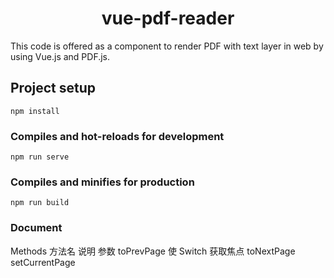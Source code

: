 <h1 align="center">
  vue-pdf-reader
</h1>
This code is offered as a component to render PDF with text layer in web by using Vue.js and PDF.js.

## Project setup
```
npm install
```

### Compiles and hot-reloads for development
```
npm run serve
```

### Compiles and minifies for production
```
npm run build
```

### Document
Methods
方法名	 说明	               参数
toPrevPage 使 Switch 获取焦点
toNextPage
setCurrentPage
